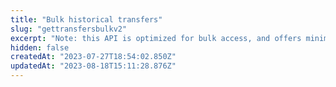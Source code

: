 ```yaml
---
title: "Bulk historical transfers"
slug: "gettransfersbulkv2"
excerpt: "Note: this API is optimized for bulk access, and offers minimal filters/metadata. If you need more flexibility, try the `NFT API > Transfers` endpoint"
hidden: false
createdAt: "2023-07-27T18:54:02.850Z"
updatedAt: "2023-08-18T15:11:28.876Z"
---
```

